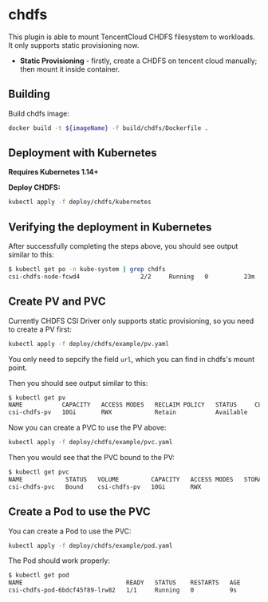 # chdfs

This plugin is able to mount TencentCloud CHDFS filesystem to workloads. It only supports static provisioning now.

* **Static Provisioning** - firstly, create a CHDFS on tencent cloud manually; then mount it inside container.

## Building

Build chdfs image:

```bash
docker build -t ${imageName} -f build/chdfs/Dockerfile .
```

## Deployment with Kubernetes

**Requires Kubernetes 1.14+**

**Deploy CHDFS:**

```bash
kubectl apply -f deploy/chdfs/kubernetes
```

## Verifying the deployment in Kubernetes

After successfully completing the steps above, you should see output similar to this:

```bash
$ kubectl get po -n kube-system | grep chdfs
csi-chdfs-node-fcwd4                 2/2     Running   0          23m
```

## Create PV and PVC

Currently CHDFS CSI Driver only supports static provisioning, so you need to create a PV first:

```bash
kubectl apply -f deploy/chdfs/example/pv.yaml
```

You only need to sepcify the field `url`, which you can find in chdfs's mount point.

Then you should see output similar to this:

```bash
$ kubectl get pv
NAME           CAPACITY   ACCESS MODES   RECLAIM POLICY   STATUS     CLAIM   STORAGECLASS   REASON   AGE
csi-chdfs-pv   10Gi       RWX            Retain           Available                                  37m
```

Now you can create a PVC to use the PV above:

```bash
kubectl apply -f deploy/chdfs/example/pvc.yaml
```

Then you would see that the PVC bound to the PV:

```bash
$ kubectl get pvc
NAME            STATUS   VOLUME         CAPACITY   ACCESS MODES   STORAGECLASS   AGE
csi-chdfs-pvc   Bound    csi-chdfs-pv   10Gi       RWX                           39m
```

## Create a Pod to use the PVC

You can create a Pod to use the PVC:

```bash
kubectl apply -f deploy/chdfs/example/pod.yaml
```

The Pod should work properly:

```bash
$ kubectl get pod
NAME                             READY   STATUS    RESTARTS   AGE
csi-chdfs-pod-6bdcf45f89-lrw82   1/1     Running   0          9s
```
